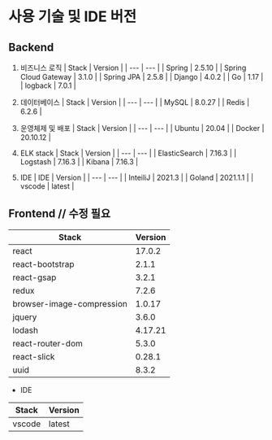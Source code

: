 # 사용 기술 및 IDE 버전

## Backend

1. 비즈니스 로직
    | Stack | Version |
    | --- | --- |
    | Spring | 2.5.10 |
    | Spring Cloud Gateway | 3.1.0 |
    | Spring JPA | 2.5.8 |
    | Django | 4.0.2 |
    |  Go | 1.17 |
    |  logback | 7.0.1 |
2. 데이터베이스
    | Stack | Version |
    | --- | --- |
    | MySQL  | 8.0.27 |
    | Redis | 6.2.6 |
3. 운영체제 및 배포
    | Stack | Version |
    | --- | --- |
    | Ubuntu | 20.04 |
    | Docker | 20.10.12 |
4. ELK stack 
    | Stack | Version |
    | --- | --- |
    | ElasticSearch | 7.16.3 |
    | Logstash | 7.16.3 |
    | Kibana | 7.16.3 |

5. IDE
    | IDE | Version |
    | --- | --- |
    | InteiliJ | 2021.3 |
    | Goland | 2021.1.1 |
    | vscode | latest |


## Frontend // 수정 필요

| Stack                     | Version |
| ------------------------- | ------- |
| react                     | 17.0.2  |
| react-bootstrap           | 2.1.1   |
| react-gsap                | 3.2.1   |
| redux                     | 7.2.6   |
| browser-image-compression | 1.0.17  |
| jquery                    | 3.6.0   |
| lodash                    | 4.17.21 |
| react-router-dom          | 5.3.0   |
| react-slick               | 0.28.1  |
| uuid                      | 8.3.2   |

- IDE

| Stack  | Version |
| ------ | ------- |
| vscode | latest  |

